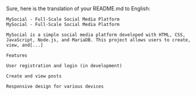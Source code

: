 Sure, here is the translation of your README.md to English:

```
MySocial - Full-Scale Social Media Platform
MySocial - Full-Scale Social Media Platform

MySocial is a simple social media platform developed with HTML, CSS, JavaScript, Node.js, and MariaDB. This project allows users to create, view, and[...]

Features

User registration and login (in development)

Create and view posts

Responsive design for various devices




```